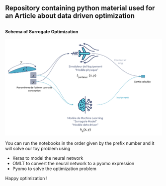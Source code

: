 ## Repository containing python material used for an Article about data driven optimization 

##


**Schema of Surrogate Optimization**

![schema.png](images%2Fschema.png)

You can run the notebooks in the order given by the prefix number and it will solve our toy problem using
- Keras to model the neural network
- OMLT to convert the neural network to a pyomo expression
- Pyomo to solve the optimization problem

Happy optimization !

